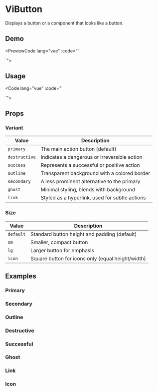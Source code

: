 # ViButton

Displays a button or a component that looks like a button.

## Demo

<PreviewCode lang="vue" :code="`<script setup lang='ts'>
import { ViButton } from 'astral-vui'
</script>

<template>
  <ViButton size='lg'>Button</ViButton>
</template>`">
  <template #preview>
    <ViButton size='lg'>Button</ViButton>
  </template>
</PreviewCode>

## Usage

<Code lang="vue" :code="`<script setup lang='ts'>
import { ViButton } from 'astral-vui'
</script>

<template>
  <ViButton>Button</ViButton>
</template>`">
</Code>

## Props

### Variant

| Value         | Description                                    |
| ------------- | ---------------------------------------------- |
| `primary`     | The main action button (default)               |
| `destructive` | Indicates a dangerous or irreversible action   |
| `success`     | Represents a successful or positive action     |
| `outline`     | Transparent background with a colored border   |
| `secondary`   | A less prominent alternative to the primary    |
| `ghost`       | Minimal styling, blends with background        |
| `link`        | Styled as a hyperlink, used for subtle actions |

### Size

| Value     | Description                                       |
| --------- | ------------------------------------------------- |
| `default` | Standard button height and padding (default)      |
| `sm`      | Smaller, compact button                           |
| `lg`      | Larger button for emphasis                        |
| `icon`    | Square button for icons only (equal height/width) |

## Examples

### Primary

<p></p>
<PreviewCode lang="vue" :code="`<script setup lang='ts'>
import { ViButton } from 'astral-vui'
</script>

<template>
  <ViButton variant='primary'>Primary Button</ViButton>
</template>`">
  <template #preview>
    <ViButton variant="primary"> Primary Button</ViButton>
  </template>
</PreviewCode>

### Secondary

<p></p>
<PreviewCode lang="vue" :code="`<script setup lang='ts'>
import { ViButton } from 'astral-vui'
</script>

<template>
  <ViButton variant='secondary'>Secondary Button</ViButton>
</template>`">
  <template #preview>
    <ViButton variant='secondary'>Secondary Button</ViButton>
  </template>
</PreviewCode>

### Outline

<p></p>
<PreviewCode lang="vue" :code="`<script setup lang='ts'>
import { ViButton } from 'astral-vui'
</script>

<template>
  <ViButton variant='outline'>Outline Button</ViButton>
</template>`">
  <template #preview>
    <ViButton variant='outline'>Outline Button</ViButton>
  </template>
</PreviewCode>

### Destructive

<p></p>
<PreviewCode lang="vue" :code="`<script setup lang='ts'>
import { ViButton } from 'astral-vui'
</script>

<template>
  <ViButton variant='destructive'>Destructive Button</ViButton>
</template>`">
  <template #preview>
    <ViButton variant='destructive'>Destructive Button</ViButton>
  </template>
</PreviewCode>

### Successful

<p></p>
<PreviewCode lang="vue" :code="`<script setup lang='ts'>
import { ViButton } from 'astral-vui'
</script>

<template>
  <ViButton variant='success'>Successful Button</ViButton>
</template>`">
  <template #preview>
    <ViButton variant='success'>Successful Button</ViButton>
  </template>
</PreviewCode>

### Ghost

<p></p>
<PreviewCode lang="vue" :code="`<script setup lang='ts'>
import { ViButton } from 'astral-vui'
</script>

<template>
  <ViButton variant='ghost'>Ghost Button</ViButton>
</template>`">
  <template #preview>
    <ViButton variant='ghost'>Ghost Button</ViButton>
  </template>
</PreviewCode>

### Link

<p></p>
<PreviewCode lang="vue" :code="`<script setup lang='ts'>
import { ViButton } from 'astral-vui'
</script>

<template>
  <ViButton variant='link'>Link Button</ViButton>
</template>`">
  <template #preview>
    <ViButton variant='link'>link Button</ViButton>
  </template>
</PreviewCode>

### Icon

<p></p>
<PreviewCode lang="vue" :code="`<script setup lang='ts'>
import { ViButton } from 'astral-vui'
</script>

<template>
  <ViButton variant='primary' size='icon'><ViIcons name='Server' strokeWidth='2' /></ViButton>
</template>`">
  <template #preview>
    <ViButton variant='primary' size="icon"><ViIcons name="Server" strokeWidth='2' /></ViButton>
  </template>
</PreviewCode>

<script setup>
import {ViButton, ViIcons} from '../../../src/core'
import PreviewCode from '../../src/PreviewCode.vue'
import Code from '../../src/Code.vue'
</script>
